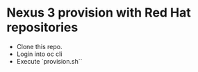 # Nexus 3 provision with Red Hat repositories

- Clone this repo.
- Login into oc cli
- Execute `provision.sh``


